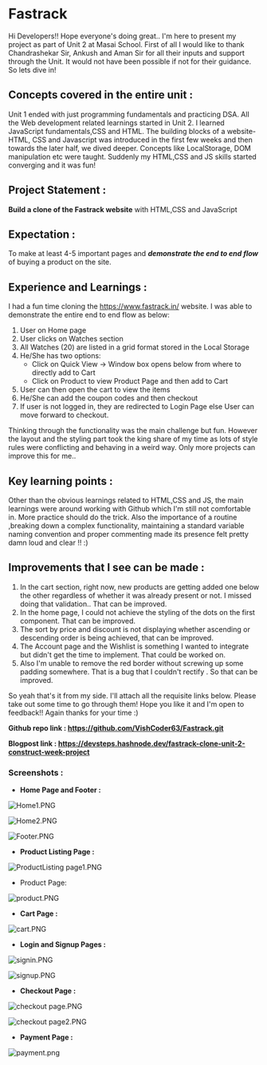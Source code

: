 # Fastrack
Hi Developers!! Hope everyone's doing great.. I'm here to present my project as part of Unit 2 at Masai School.
First of all I would like to thank Chandrashekar Sir, Ankush and Aman Sir for all their inputs and support through the Unit. It would not have been possible if not for their guidance. So lets dive in!

##  Concepts covered in the entire unit :
 Unit 1 ended with just programming fundamentals and practicing DSA. All the Web development related learnings started in Unit 2. I learned JavaScript fundamentals,CSS and HTML. The building blocks of a website-HTML, CSS and Javascript was introduced in the first few weeks and then towards the later half, we dived deeper. Concepts like LocalStorage, DOM manipulation etc were taught. Suddenly my HTML,CSS and JS skills started converging and it was fun! 

## Project Statement : 
**Build a clone of the Fastrack website** with HTML,CSS and JavaScript

## Expectation : 
To make at least 4-5 important pages and ***demonstrate the end to end flow*** of buying a product on the site.

## Experience and Learnings :

I had a fun time cloning the https://www.fastrack.in/ website. I was able to demonstrate the entire end to end flow as below:
1. User on Home page 
2. User clicks on Watches section  
3. All Watches (20) are listed in a grid format stored in the Local Storage 
4. He/She has two options:
    - Click on Quick View -> Window box opens below from where to directly add to Cart 
    - Click on Product to view Product Page and then add to Cart 
5. User can then open the cart to view the items
6. He/She can add the coupon codes and then checkout
7. If user is not logged in, they are redirected to Login Page else User can move forward to checkout.

Thinking through the functionality was the main challenge but fun. However the layout and the styling part took the king share of my time as lots of style rules were conflicting and behaving in a weird way. Only more projects can improve this for me..

## Key learning points :  

Other than the obvious learnings related to HTML,CSS and JS, the main learnings were around working with Github which I'm still not comfortable in. More practice should do the trick. Also the importance of a routine ,breaking down a complex functionality, maintaining a standard variable naming convention and proper commenting made its presence felt pretty damn loud and clear !! :) 

## Improvements that I see can be made :

1. In the cart section, right now, new products are getting added one below the other regardless of whether it was already present or not. I missed doing that validation.. That can be improved.
2. In the home page, I could not achieve the styling of the dots on the first component. That can be improved.
3. The sort by price and discount is not displaying whether ascending or descending order is being achieved, that can be improved.
4. The Account page and the Wishlist is something I wanted to integrate but didn't get the time to implement. That could be worked on.
5. Also I'm unable to remove the red border without screwing up some padding somewhere. That is a bug that I couldn't rectify . So that can be improved.

So yeah that's it from my side. I'll attach all the requisite links below. Please take out some time to go through them!  Hope you like it and I'm open to feedback!! Again thanks for your time :)  


**Github repo link :  https://github.com/VishCoder63/Fastrack.git**

**Blogpost link :  https://devsteps.hashnode.dev/fastrack-clone-unit-2-construct-week-project**



### Screenshots :


- **Home Page and Footer :**

![Home1.PNG](https://cdn.hashnode.com/res/hashnode/image/upload/v1636802675844/AWF_wDMMN.png)

![Home2.PNG](https://cdn.hashnode.com/res/hashnode/image/upload/v1636802699052/qmKXrX9sO.png)

![Footer.PNG](https://cdn.hashnode.com/res/hashnode/image/upload/v1636802704853/S99B3KWzJ.png)

- **Product Listing Page :** 

![ProductListing page1.PNG](https://cdn.hashnode.com/res/hashnode/image/upload/v1636802740094/UKC9m3AH3.png)

- Product Page:

![product.PNG](https://cdn.hashnode.com/res/hashnode/image/upload/v1636802817571/6QG88dp42.png)

- **Cart Page :**

![cart.PNG](https://cdn.hashnode.com/res/hashnode/image/upload/v1636802756798/YKUVWo-ZO.png)

- **Login and Signup Pages :**

![signin.PNG](https://cdn.hashnode.com/res/hashnode/image/upload/v1636802878771/QX--QZC4F.png)


![signup.PNG](https://cdn.hashnode.com/res/hashnode/image/upload/v1636803318823/dMvuwoYxR.png)

- **Checkout Page :**

![checkout page.PNG](https://cdn.hashnode.com/res/hashnode/image/upload/v1636802773130/zRL8Z1Bss5.png)



![checkout page2.PNG](https://cdn.hashnode.com/res/hashnode/image/upload/v1636802778975/DLacHtRk5.png)

- **Payment Page :**

![payment.png](https://cdn.hashnode.com/res/hashnode/image/upload/v1636802797086/9mNoXlIrJ.png)

